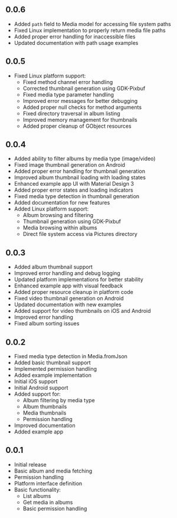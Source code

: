 ## 0.0.6

* Added `path` field to Media model for accessing file system paths
* Fixed Linux implementation to properly return media file paths
* Added proper error handling for inaccessible files
* Updated documentation with path usage examples

## 0.0.5

* Fixed Linux platform support:
  * Fixed method channel error handling
  * Corrected thumbnail generation using GDK-Pixbuf
  * Fixed media type parameter handling
  * Improved error messages for better debugging
  * Added proper null checks for method arguments
  * Fixed directory traversal in album listing
  * Improved memory management for thumbnails
  * Added proper cleanup of GObject resources

## 0.0.4

* Added ability to filter albums by media type (image/video)
* Fixed image thumbnail generation on Android
* Added proper error handling for thumbnail generation
* Improved album thumbnail loading with loading states
* Enhanced example app UI with Material Design 3
* Added proper error states and loading indicators
* Fixed media type detection in thumbnail generation
* Added documentation for new features
* Added Linux platform support:
  * Album browsing and filtering
  * Thumbnail generation using GDK-Pixbuf
  * Media browsing within albums
  * Direct file system access via Pictures directory

## 0.0.3

* Added album thumbnail support
* Improved error handling and debug logging
* Updated platform implementations for better stability
* Enhanced example app with visual feedback
* Added proper resource cleanup in platform code
* Fixed video thumbnail generation on Android
* Updated documentation with new examples
* Added support for video thumbnails on iOS and Android
* Improved error handling
* Fixed album sorting issues

## 0.0.2

* Fixed media type detection in Media.fromJson
* Added basic thumbnail support
* Implemented permission handling
* Added example implementation
* Initial iOS support
* Initial Android support
* Added support for:
  * Album filtering by media type
  * Album thumbnails
  * Media thumbnails
  * Permission handling
* Improved documentation
* Added example app

## 0.0.1

* Initial release
* Basic album and media fetching
* Permission handling
* Platform interface definition
* Basic functionality:
  * List albums
  * Get media in albums
  * Basic permission handling
